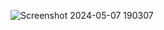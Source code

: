 ![Screenshot 2024-05-07 190307](https://github.com/josiahgallenero/README/assets/137091516/12501481-0ab0-4e52-9660-bb47ae5784cb)
